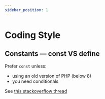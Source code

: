 ```yaml
---
sidebar_position: 1
---
```


# Coding Style

## Constants — const VS define

Prefer `const` unless:

- using an old version of PHP (below 8)
- you need conditionals

See [this stackoverflow thread](docs/wordpress/assets-caching.md)
